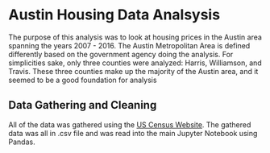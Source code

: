 # Austin Housing Data Analsysis

The purpose of this analysis was to look at housing prices in the Austin area spanning the years 2007 - 2016.  The Austin Metropolitan Area is defined differently based on the government agency doing the analysis.  For simplicities sake, only three counties were analyzed: Harris, Williamson, and Travis.  These three counties make up the majority of the Austin area, and it seemed to be a good foundation for analysis

## Data Gathering and Cleaning

All of the data was gathered using the [US Census Website](https://www.census.gov/quickfacts/fact/table/US/PST045217).  The gathered data was all in .csv file and was read into the main Jupyter Notebook using Pandas.  
